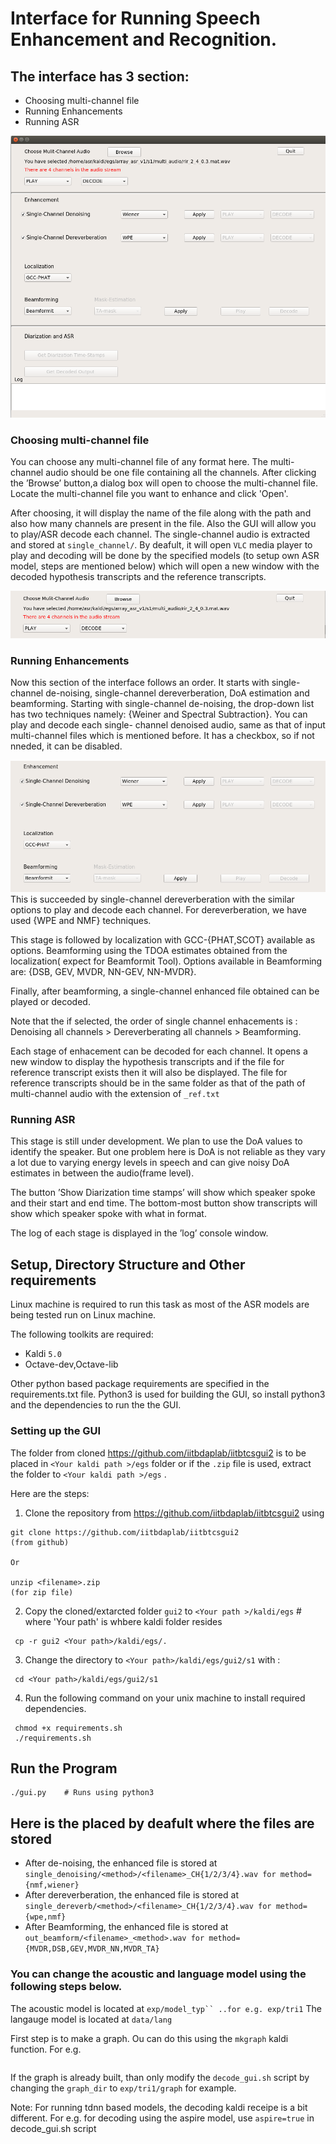 # Interface for Running Speech Enhancement and Recognition.

## The interface has 3 section:
* Choosing multi-channel file
* Running Enhancements
* Running ASR

![GUI for Analysis](https://github.com/iitbdaplab/iitbtcsgui2/blob/master/analysis.png)

### Choosing multi-channel file
You can choose any multi-channel file of any format here. The multi-channel audio should be one file containing all the channels. After clicking the ’Browse’ button,a dialog box will open to choose the multi-channel file. Locate the multi-channel file you want to enhance and click 'Open'.

After choosing, it will display the name of the file along with the path and also how many channels are present in the file.
Also the GUI will allow you to play/ASR decode each channel. The single-channel audio is extracted and stored at ```single_channel/```. By deafult, it will open ```VLC``` media player to play and decoding will be done by the specified models (to setup own ASR model, steps are mentioned below) which will open a new window with the decoded hypothesis transcripts and the reference transcripts. 

![Section 1 of the GUI](https://github.com/iitbdaplab/iitbtcsgui2/blob/master/sec1.png)


### Running Enhancements

Now this section of the interface follows an order. It starts with single-channel de-noising,
single-channel dereverberation, DoA estimation and beamforming.
Starting with single-channel de-noising, the drop-down list has two techniques namely:
{Weiner and Spectral Subtraction}. You can  play and decode each single-
channel denoised audio, same as that of input multi-channel files which is mentioned before. It has a checkbox, so if not nneded, it can be disabled. 


![Section 2 of the GUI](https://github.com/iitbdaplab/iitbtcsgui2/blob/master/sec2.png)
This is succeeded by single-channel dereverberation with the similar options to play and decode each channel. For dereverberation, we have used {WPE and NMF} techniques. 

This stage is followed by localization with GCC-{PHAT,SCOT} available as options. Beamforming using the TDOA estimates obtained from the localization( expect for Beamformit Tool). Options available in Beamforming are: {DSB, GEV, MVDR, NN-GEV,
NN-MVDR}.

Finally, after beamforming, a single-channel enhanced file obtained can be played or decoded.

Note that the if selected, the order of single channel enhacements is : Denoising all channels > Dereverberating all channels > Beamforming. 

Each stage of enhacement can be decoded for each channel. It opens a new window to display the hypothesis transcripts and if the file for reference transcript exists then it will also be displayed. The file for reference transcripts should be in the same folder as that of the path of multi-channel audio with the extension of ```_ref.txt```

### Running ASR
This stage is still under development. We plan to use the DoA values to identify the
speaker. But one problem here is DoA is not reliable as they vary a lot due to varying
energy levels in speech and can give noisy DoA estimates in between the audio(frame
level). 

The button ’Show Diarization time stamps’ will show which speaker spoke and
their start and end time. The bottom-most button show transcripts will show which
speaker spoke with what in <speaker id: text >format.
  
  
The log of each stage is displayed in the ’log’ console window.  
  
## Setup, Directory Structure and Other requirements

Linux machine is required to run this task as most of the ASR models are being tested
run on Linux machine.

The following toolkits are required:
* Kaldi ```5.0```
* Octave-dev,Octave-lib

Other python based package requirements are specified in the requirements.txt file. Python3 is used for building the GUI, so install python3 and the dependencies to run the the GUI.

### Setting up the GUI

The folder from cloned https://github.com/iitbdaplab/iitbtcsgui2 is to be placed in ```<Your kaldi path >/egs``` folder or if the ```.zip``` file is used, extract the folder to ```<Your kaldi path >/egs``` .
  
Here are the steps:

1) Clone the repository from https://github.com/iitbdaplab/iitbtcsgui2 using

  ```
  git clone https://github.com/iitbdaplab/iitbtcsgui2                 (from github)
  
  Or 
  
  unzip <filename>.zip                                                (for zip file)
 ```

2) Copy the cloned/extarcted folder ```gui2```  to  ```<Your path >/kaldi/egs```   # where 'Your path' is whbere kaldi folder resides
  ```
   cp -r gui2 <Your path>/kaldi/egs/.
  ```

3) Change the directory to ```<Your path>/kaldi/egs/gui2/s1``` with : 
```
 cd <Your path>/kaldi/egs/gui2/s1
```  
 
4) Run the following command on your unix machine to install required dependencies.

  ```
   chmod +x requirements.sh
   ./requirements.sh
  ```

## Run the Program
 ```
 ./gui.py    # Runs using python3
 
```
## Here is the placed by deafult where the files are stored
* After de-noising, the enhanced file is stored at ```single_denoising/<method>/<filename>_CH{1/2/3/4}.wav for method={nmf,wiener}```
* After dereverberation, the enhanced file is stored at ```single_dereverb/<method>/<filename>_CH{1/2/3/4}.wav for method={wpe,nmf}```
* After Beamforming, the enhanced file is stored at ```out_beamform/<filename>_<method>.wav for method={MVDR,DSB,GEV,MVDR_NN,MVDR_TA} ```

### You can change the acoustic and language model using the following steps below.
The acoustic model is located at ```exp/model_typ`` ..for e.g. exp/tri1```
The langauge model is located at ```data/lang```

First step is to make a graph. Ou can do this using the ```mkgraph``` kaldi function. For e.g. 

```utils/mkgraph.sh data/lang exp/tri1 exp/tri1/graph || exit 1;
```

If the graph is already built, than only modify the ``decode_gui.sh`` script by changing the ```graph_dir``` to ```exp/tri1/graph```  for example.

Note: For running tdnn based models, the decoding kaldi receipe is a bit different. For e.g. for decoding using the aspire model, use ```aspire=true``` in decode_gui.sh script
